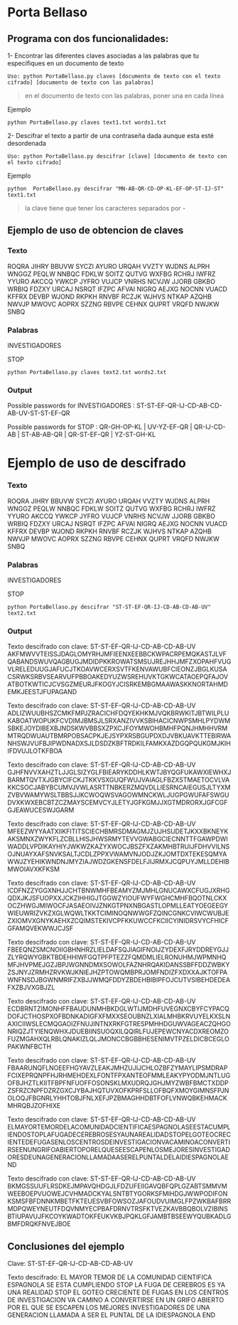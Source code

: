 # Porta Bellaso

## Programa con dos funcionalidades:

1- Encontrar las diferentes claves asociadas a las palabras que tu especifiques en un documento de texto

```Uso: python PortaBellaso.py claves [documento de texto con el texto cifrado] [documento de texto con las palabras]```

> en el documento de texto con las palabras, poner una en cada línea

Ejemplo

```python PortaBellaso.py claves text1.txt words1.txt```

2- Descifrar el texto a partir de una contraseña dada aunque esta esté desordenada

```Uso: python PortaBellaso.py descifrar [clave] [documento de texto con el texto cifrado]```

Ejemplo

```python  PortaBellaso.py descifrar "MN-AB-QR-CD-OP-KL-EF-OP-ST-IJ-ST" text1.txt```

> la clave tiene que tener los caracteres separados por -

## Ejemplo de uso de obtencion de claves

### Texto

ROQRA JIHRY BBUVW SYCZI AYURO URQAH VVZTY WJDNS
ALPRH WNGGZ PEQLW NNBQC FDKLW SOITZ QUTVG WXFBG
RCHRJ IWFRZ YYURO AKCCQ YWKCP JYFRO VUJCP VNRHS
NCVJW JJORB GBKBO WRBIQ FDZXY URCAJ NSRQT IFZPC
AFVAI NIGRQ AEJXG NOCNN VUACD KFFRX DEVBP WJOND
RKPKH RNVBF RCZJK WJHVS NTKAP AZQHB NWVJP MWOVC
AOPRX SZZNG RBVPE CEHNX QUPRT VRQFD NWJKW SNBQ

### Palabras

INVESTIGADORES

STOP

```python PortaBellaso.py claves text2.txt words2.txt```

### Output

Possible passwords for  INVESTIGADORES :  ST-ST-EF-QR-IJ-CD-AB-CD-AB-UV-ST-ST-EF-QR

Possible passwords for  STOP :  QR-GH-OP-KL | UV-YZ-EF-QR | QR-IJ-CD-AB | ST-AB-AB-QR | QR-ST-EF-QR | YZ-ST-GH-KL

# Ejemplo de uso de descifrado

### Texto

ROQRA JIHRY BBUVW SYCZI AYURO URQAH VVZTY WJDNS
ALPRH WNGGZ PEQLW NNBQC FDKLW SOITZ QUTVG WXFBG
RCHRJ IWFRZ YYURO AKCCQ YWKCP JYFRO VUJCP VNRHS
NCVJW JJORB GBKBO WRBIQ FDZXY URCAJ NSRQT IFZPC
AFVAI NIGRQ AEJXG NOCNN VUACD KFFRX DEVBP WJOND
RKPKH RNVBF RCZJK WJHVS NTKAP AZQHB NWVJP MWOVC
AOPRX SZZNG RBVPE CEHNX QUPRT VRQFD NWJKW SNBQ

### Palabras

INVESTIGADORES

STOP

```python PortaBellaso.py descifrar "ST-ST-EF-QR-IJ-CD-AB-CD-AB-UV" text2.txt```

### Output

Texto descifrado con clave:  ST-ST-EF-QR-IJ-CD-AB-CD-AB-UV
AKFMWVVTEISSJDAGLOMYRHJMFIEENXEEBBCKWPACRPEMQKASTJLVFQABANDSWUVQAGBUGJMDIDPKKROWATSMSUJREJHHJMFZXOPAHFVUGVLRELEDUUGJAFUCJTKOAVWCERXSVTFKENVAWUBFCIEONZJBGLKUSACSRWKSRBVSEARVUFPBBOAKEDYUZWSREHUVKTGKWCATAOEPQFAJOVATBOTKWTICJCVSGZMEURJFKOGYJCISRKEMBGMAAWASKKNORTAHMDEMKJEESTJFUPAGAND 

Texto descifrado con clave:  ST-ST-EF-QR-IJ-CD-AB-CD-AB-UV
ADLIZWUUBHSZCMKFMPJZRACICHFDQYEKHKMJVQKBRWKITJBTWILPLUKABOATWOPUKFCVDIMJBMSJLSRXANZIVVKSBIHACICNWPSMHLPYDWMSBKEJOYDIBEXBJNDSKWVBBSXZPXCJFOYMWOHBMHFPQNJHMHHVRMMTRQDWUAUTBMRPOBSACPKJEJSYPXRSBGUPDXDJVBKUAVKTTEBIRWANHSWJVUFBJIPWDNADXSJLDSDZKBFTRDKILFAMKXAZDGQPQUKGMJKIHIFDVUJLOTKFBOA 

Texto descifrado con clave:  ST-ST-EF-QR-IJ-CD-AB-CD-AB-UV
GJHFNVVXAHZTLJJGLSIZYGLFBIEARYKDDHLKWTJBYQGFUKAWXIEWHXJBARMTQVTXJGBYCIFCKJTKKVSXGUQFWUJVAIAGLFBZXSTMAETOCVLVAKKCSOCJABYBCUMVJVWLASRTTNBKERZMQVDLLIESRNCAIEGUSJLTYXMZVBVWAMYWSLTBBSJJKCWOQWSVAGOWMNCKWLJUGPGWUFAFSWGUDVXKWXEBCBTZCZMAYSCEMVCYJLETYJGFKGMJJXGTMDRORXJGFCGFGJEAWUCESWJGARM 

Texto descifrado con clave:  ST-ST-EF-QR-IJ-CD-AB-CD-AB-UV
MFEEZWYYAATXIIKFITITSCIECHBMRSDMAGMJZUJHSUDETJKXXBKNEYKAKSMNXZWYKFLZCBLLHISJHWSRMYTEVVGWABGCIECNNTTFGAWPDWIWADDLVPDIKAYHIYJWKWZKAZYXWOCJBSZFXZAKMHBTRUIJFDHVVILNSOJNUAYXAFSNVKSALTJCDLZPPXVWAMVNJODJZKJOMTDXTEKESQMYAWWJZYEHIKWNDNJMYZIAJWDZGKENSFDELFJIJRMXJCQPUYJMLLDEHIBMWOIAVXKFKSM 

Texto descifrado con clave:  ST-ST-EF-QR-IJ-CD-AB-CD-AB-UV
ICDFNZZYGGXNHJJCHTBNWMHFBEAMYZMJMHLGNUCAWXCFUGJXRHGQDXJKJSFUOPXXJCKZIHHIGJTGGWZYIOUFWYFWGHCMHFBQOTNLCKXOCZHWGJMIWOCFJASAEOIVJZNKGTPNXNBGASTLOPMLLEATYOEGEEGYWIEUWRIZVKZXGLWQWLTKKTCIMINOQNWWGFZQINCGNKCVIWCWUBJEZXIOMVXGNYKAEHXZCQIMSTEKIVCPFKKUWCCFKCIICYINIDRSVYCFHICFGFAMQVEKWWJCJSF 

Texto descifrado con clave:  ST-ST-EF-QR-IJ-CD-AB-CD-AB-UV
FBEEQNZSMCNOIIGBHNHRZLIELDAFSQJIAGIFNOIJZYDEXFJRYDDREYGJJZLYRQWYGBKTBDEHHIWFGQTPFPTEZZFQMDMLIELRONUHMJWPMNHQMFJHVPMEJGZJBPJWGNNDMXSOWOLFAZNHRQAKIDANSSBFFDDZWBKYZSJNYJZRMHZRVKWJKNIEJHZPTOWQMBPRJOMFNDIZFXDXXAJKTOFPAWNFNSDJBGWNMRIFZXBJJWMQFDDYZBDEHBIBIPFOJCUTVSIBEHDEDEAFXZBJVXGBJZL 

Texto descifrado con clave:  ST-ST-EF-QR-IJ-CD-AB-CD-AB-UV
ECDBRNTZIMONHFFBAUDUNMHBKDGLWTIJMDHFUVEGNXCBYFCYPACQDOFJCTHOSPXOFBDNKADIGFXFMXXSEOUBNZLXIALMHBKRVUYELKXSLNAXICIIWSLECMQGAOIZFNUJINTNXRKFGTRESPMHHDGUWVAGEACZQHGONRIQZJTYIENQWHXJDUEBIINSUOQXILQQIRLFUJEPEWCNYACDXREOMZOFUZMGAHXQLRBLQNAKIZLQLJMONCCBGBBHESENIMVTPZELDICBCEGLOPAKWNFBCTH 

Texto descifrado con clave:  ST-ST-EF-QR-IJ-CD-AB-CD-AB-UV
FBAARUNQFLNOEEFHGYAVZLEAKJMHZUJIJCHLOZBFZYMAYLIPSMDRAPFCIXEPRQNPFHJRHMEHDEXLFONTFPXANTEOFMMLEAKYPYODMJNTLUGOFBJHZTLKIITFBPFNFUOFFOSONSKLMXUDRQJGHJMYZWBFBMCTXDDPZSFRZCNPFDZRZGXCJYBAJHQTUVXOFKPRFSLLOFBQFXMOYGIMNSFPJNOLOQJFBGNRLYHHTOBJFNLXEFJPZBMAGHHDBTFOFLVNWQBKEHMACKMHRQBJZOFHIXE 

Texto descifrado con clave:  ST-ST-EF-QR-IJ-CD-AB-CD-AB-UV
ELMAYORTEMORDELACOMUNIDADCIENTIFICAESPAGNOLASEESTACUMPLIENDOSTOPLAFUGADECEREBROSESYAUNAREALIDADSTOPELGOTEOCRECIENTEDEFUGASENLOSCENTROSDEINVESTIGACIONVACAMINOACONVERTIRSEENUNGRIFOABIERTOPORELQUESEESCAPENLOSMEJORESINVESTIGADORESDEUNAGENERACIONLLAMADAASERELPUNTALDELAIDIESPAGNOLAEND 

Texto descifrado con clave:  ST-ST-EF-QR-IJ-CD-AB-CD-AB-UV
BKMGSSUUFLRSDKEJMPAVQHDGJLFDZUFEIIGAVQBFQPLGZABTSMMVMWEEBOEPVUOWEJCVHMADCKYALSNTBTYGORKSFMIHDGJWWPODIFONKSMSFBFDNNKMBETFKTEUESVBFOWSOZJAFOUDVUIMGLFPZWKBAFBRRMDPQWEYNEUTFDQVNMYECPBAFDRNVTRSFKTVEZKAVBBQBOLVZIBINSBTIUPAVUJFKCOYKWADTOKFEUKVKBJPQKLGFJAMBTBSEEWYQUBKADLGBMFDRQKFNVEJBOE

## Conclusiones del ejemplo

Clave: 
ST-ST-EF-QR-IJ-CD-AB-CD-AB-UV

Texto descifrado:
EL MAYOR TEMOR DE LA COMUNIDAD CIENTIFICA ESPAGNOLA SE ESTA CUMPLIENDO STOP LA FUGA DE CEREBROS ES YA UNA REALIDAD STOP EL GOTEO CRECIENTE DE FUGAS EN LOS CENTROS DE INVESTIGACION VA CAMINO A CONVERTIRSE EN UN GRIFO ABIERTO POR EL QUE SE ESCAPEN LOS MEJORES INVESTIGADORES DE UNA GENERACION LLAMADA A SER EL PUNTAL DE LA IDIESPAGNOLA END


